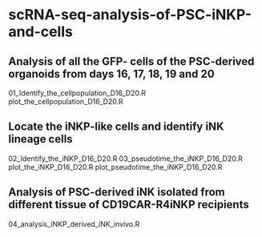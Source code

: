 # scRNA-seq-analysis-of-PSC-iNKP-and-cells

## Analysis of all the GFP- cells of the PSC-derived organoids from days 16, 17, 18, 19 and 20
01_Identify_the_cellpopulation_D16_D20.R
plot_the_cellpopulation_D16_D20.R

## Locate the iNKP-like cells and identify iNK lineage cells 
02_Identify_the_iNKP_D16_D20.R
03_pseudotime_the_iNKP_D16_D20.R
plot_the_iNKP_D16_D20.R
plot_pseudotime_the_iNKP_D16_D20.R

## Analysis of PSC-derived iNK isolated from different tissue of CD19CAR-R4iNKP recipients
04_analysis_iNKP_derived_iNK_invivo.R

